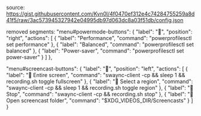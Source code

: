 source: https://gist.githubusercontent.com/Kvn0l/4f0470ef312e4c74284755259a8d41f5/raw/3ac573945327942e04995db97d063dc8a03f51db/config.json

removed segments:
     "menu#powermode-buttons": {
        "label": "", 
        "position": "right",
        "actions": [ 
          {
            "label": "Performance",
            "command": "powerprofilesctl set performance"
          },
          {
            "label": "Balanced",
            "command": "powerprofilesctl set balanced"
          },
          {
            "label": "Power-saver",
            "command": "powerprofilesctl set power-saver"
          }
        ]
      },
  
 "menu#screencast-buttons": {
        "label": "",
        "position": "left",
        "actions": [
          {
            "label": "   Entire screen",
            "command": "swaync-client -cp && sleep 1 && recording.sh toggle fullscreen"
          },
          {
            "label": "   Select a region",
            "command": "swaync-client -cp && sleep 1 && recording.sh toggle region"
          },
          {
            "label": "   Stop",
            "command": "swaync-client -cp && recording.sh stop"
          },
          {
            "label": "   Open screencast folder",
            "command": "$XDG_VIDEOS_DIR/Screencasts"
          }
        ]
      }


